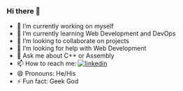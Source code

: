 ### Hi there 👋


- 🔭 I’m currently working on myself
- 🌱 I’m currently learning Web Development and DevOps
- 👯 I’m looking to collaborate on projects
- 🤔 I’m looking for help with Web Development
- 💬 Ask me about C++ or Assembly
- 📫 How to reach me: [![linkedin](https://img.shields.io/badge/linkedin-0A66C2?style=for-the-badge&logo=linkedin&logoColor=white)](https://www.linkedin.com/in/ayan-sadhukhan-413471167/)
- 😄 Pronouns: He/His
- ⚡ Fun fact: Geek God
